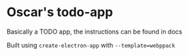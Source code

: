 # Oscar's todo-app

Basically a TODO app, the instructions can be found in docs

Built using `create-electron-app` with `--template=webppack` 